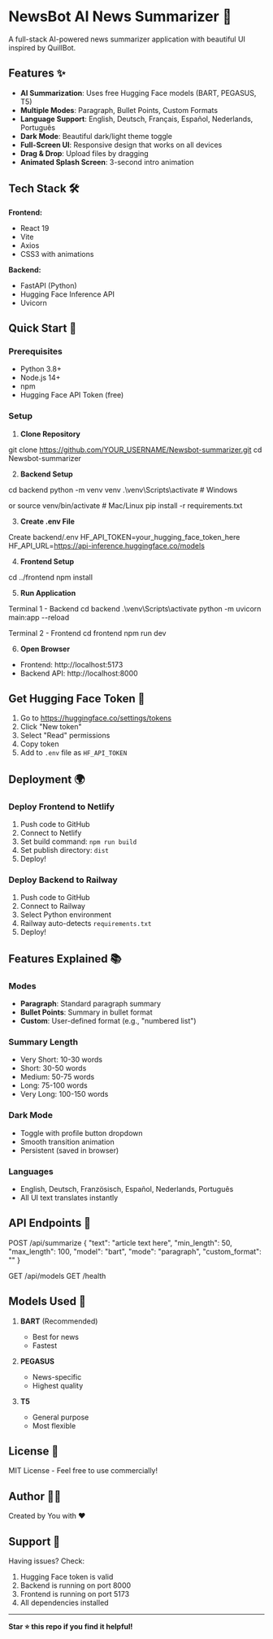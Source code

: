 # NewsBot AI News Summarizer 📝

A full-stack AI-powered news summarizer application with beautiful UI inspired by QuillBot.

## Features ✨

- **AI Summarization**: Uses free Hugging Face models (BART, PEGASUS, T5)
- **Multiple Modes**: Paragraph, Bullet Points, Custom Formats
- **Language Support**: English, Deutsch, Français, Español, Nederlands, Português
- **Dark Mode**: Beautiful dark/light theme toggle
- **Full-Screen UI**: Responsive design that works on all devices
- **Drag & Drop**: Upload files by dragging
- **Animated Splash Screen**: 3-second intro animation

## Tech Stack 🛠️

**Frontend:**
- React 19
- Vite
- Axios
- CSS3 with animations

**Backend:**
- FastAPI (Python)
- Hugging Face Inference API
- Uvicorn

## Quick Start 🚀

### Prerequisites
- Python 3.8+
- Node.js 14+
- npm
- Hugging Face API Token (free)

### Setup

1. **Clone Repository**

git clone https://github.com/YOUR_USERNAME/Newsbot-summarizer.git
cd Newsbot-summarizer



2. **Backend Setup**

cd backend
python -m venv venv
.\venv\Scripts\activate # Windows

or
source venv/bin/activate # Mac/Linux
pip install -r requirements.txt

3. **Create .env File**

Create backend/.env
HF_API_TOKEN=your_hugging_face_token_here
HF_API_URL=https://api-inference.huggingface.co/models


4. **Frontend Setup**

cd ../frontend
npm install

5. **Run Application**

Terminal 1 - Backend
cd backend
.\venv\Scripts\activate
python -m uvicorn main:app --reload

Terminal 2 - Frontend
cd frontend
npm run dev


6. **Open Browser**
- Frontend: http://localhost:5173
- Backend API: http://localhost:8000

## Get Hugging Face Token 🔑

1. Go to https://huggingface.co/settings/tokens
2. Click "New token"
3. Select "Read" permissions
4. Copy token
5. Add to `.env` file as `HF_API_TOKEN`

## Deployment 🌍

### Deploy Frontend to Netlify
1. Push code to GitHub
2. Connect to Netlify
3. Set build command: `npm run build`
4. Set publish directory: `dist`
5. Deploy!

### Deploy Backend to Railway
1. Push code to GitHub
2. Connect to Railway
3. Select Python environment
4. Railway auto-detects `requirements.txt`
5. Deploy!

## Features Explained 📚

### Modes
- **Paragraph**: Standard paragraph summary
- **Bullet Points**: Summary in bullet format
- **Custom**: User-defined format (e.g., "numbered list")

### Summary Length
- Very Short: 10-30 words
- Short: 30-50 words
- Medium: 50-75 words
- Long: 75-100 words
- Very Long: 100-150 words

### Dark Mode
- Toggle with profile button dropdown
- Smooth transition animation
- Persistent (saved in browser)

### Languages
- English, Deutsch, Französisch, Español, Nederlands, Português
- All UI text translates instantly

## API Endpoints 🔌

POST /api/summarize
{
"text": "article text here",
"min_length": 50,
"max_length": 100,
"model": "bart",
"mode": "paragraph",
"custom_format": ""
}

GET /api/models
GET /health


## Models Used 🤖

1. **BART** (Recommended)
   - Best for news
   - Fastest

2. **PEGASUS**
   - News-specific
   - Highest quality

3. **T5**
   - General purpose
   - Most flexible

## License 📄

MIT License - Feel free to use commercially!

## Author 👨‍💻

Created by You with ❤️

## Support 💬

Having issues? Check:
1. Hugging Face token is valid
2. Backend is running on port 8000
3. Frontend is running on port 5173
4. All dependencies installed

---

**Star ⭐ this repo if you find it helpful!**
